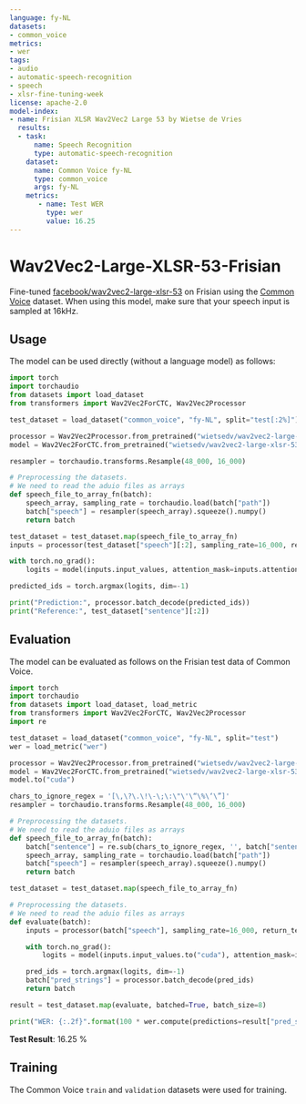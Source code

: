 ```yaml
---
language: fy-NL
datasets:
- common_voice
metrics:
- wer
tags:
- audio
- automatic-speech-recognition
- speech
- xlsr-fine-tuning-week
license: apache-2.0
model-index:
- name: Frisian XLSR Wav2Vec2 Large 53 by Wietse de Vries
  results:
  - task: 
      name: Speech Recognition
      type: automatic-speech-recognition
    dataset:
      name: Common Voice fy-NL
      type: common_voice
      args: fy-NL
    metrics:
       - name: Test WER
         type: wer
         value: 16.25
---
```


# Wav2Vec2-Large-XLSR-53-Frisian

Fine-tuned [facebook/wav2vec2-large-xlsr-53](https://huggingface.co/facebook/wav2vec2-large-xlsr-53) on Frisian using the [Common Voice](https://huggingface.co/datasets/common_voice) dataset.
When using this model, make sure that your speech input is sampled at 16kHz.

## Usage

The model can be used directly (without a language model) as follows:

```python
import torch
import torchaudio
from datasets import load_dataset
from transformers import Wav2Vec2ForCTC, Wav2Vec2Processor

test_dataset = load_dataset("common_voice", "fy-NL", split="test[:2%]")

processor = Wav2Vec2Processor.from_pretrained("wietsedv/wav2vec2-large-xlsr-53-frisian")
model = Wav2Vec2ForCTC.from_pretrained("wietsedv/wav2vec2-large-xlsr-53-frisian")

resampler = torchaudio.transforms.Resample(48_000, 16_000)

# Preprocessing the datasets.
# We need to read the aduio files as arrays
def speech_file_to_array_fn(batch):
	speech_array, sampling_rate = torchaudio.load(batch["path"])
	batch["speech"] = resampler(speech_array).squeeze().numpy()
	return batch

test_dataset = test_dataset.map(speech_file_to_array_fn)
inputs = processor(test_dataset["speech"][:2], sampling_rate=16_000, return_tensors="pt", padding=True)

with torch.no_grad():
	logits = model(inputs.input_values, attention_mask=inputs.attention_mask).logits

predicted_ids = torch.argmax(logits, dim=-1)

print("Prediction:", processor.batch_decode(predicted_ids))
print("Reference:", test_dataset["sentence"][:2])
```


## Evaluation

The model can be evaluated as follows on the Frisian test data of Common Voice.


```python
import torch
import torchaudio
from datasets import load_dataset, load_metric
from transformers import Wav2Vec2ForCTC, Wav2Vec2Processor
import re

test_dataset = load_dataset("common_voice", "fy-NL", split="test")
wer = load_metric("wer")

processor = Wav2Vec2Processor.from_pretrained("wietsedv/wav2vec2-large-xlsr-53-frisian")
model = Wav2Vec2ForCTC.from_pretrained("wietsedv/wav2vec2-large-xlsr-53-frisian")
model.to("cuda")

chars_to_ignore_regex = '[\,\?\.\!\-\;\:\"\'\“\%\‘\”]'
resampler = torchaudio.transforms.Resample(48_000, 16_000)

# Preprocessing the datasets.
# We need to read the aduio files as arrays
def speech_file_to_array_fn(batch):
	batch["sentence"] = re.sub(chars_to_ignore_regex, '', batch["sentence"]).lower()
	speech_array, sampling_rate = torchaudio.load(batch["path"])
	batch["speech"] = resampler(speech_array).squeeze().numpy()
	return batch

test_dataset = test_dataset.map(speech_file_to_array_fn)

# Preprocessing the datasets.
# We need to read the aduio files as arrays
def evaluate(batch):
	inputs = processor(batch["speech"], sampling_rate=16_000, return_tensors="pt", padding=True)

	with torch.no_grad():
		logits = model(inputs.input_values.to("cuda"), attention_mask=inputs.attention_mask.to("cuda")).logits

	pred_ids = torch.argmax(logits, dim=-1)
	batch["pred_strings"] = processor.batch_decode(pred_ids)
	return batch

result = test_dataset.map(evaluate, batched=True, batch_size=8)

print("WER: {:.2f}".format(100 * wer.compute(predictions=result["pred_strings"], references=result["sentence"])))
```

**Test Result**: 16.25 %


## Training

The Common Voice `train` and `validation` datasets were used for training.

